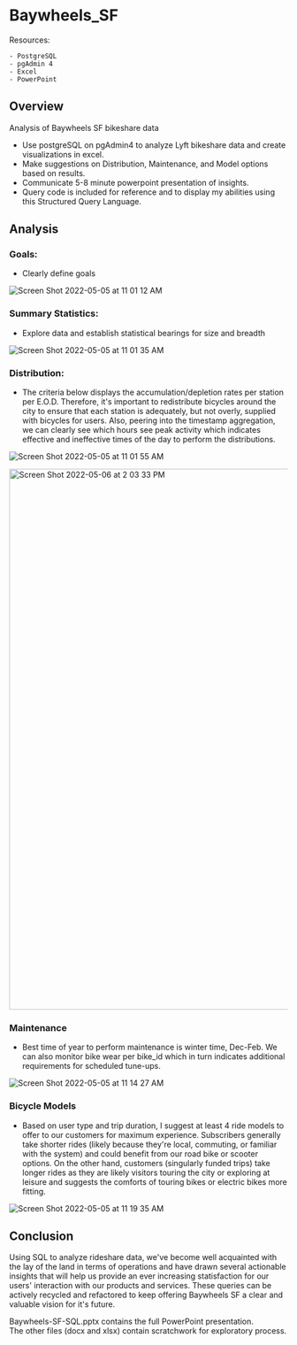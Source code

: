 # Baywheels_SF
Resources:

    - PostgreSQL
    - pgAdmin 4
    - Excel
    - PowerPoint

## Overview

Analysis of Baywheels SF bikeshare data

- Use postgreSQL on pgAdmin4 to analyze Lyft bikeshare data and create visualizations in excel.
- Make suggestions on Distribution, Maintenance, and Model options based on results.
- Communicate 5-8 minute powerpoint presentation of insights.
- Query code is included for reference and to display my abilities using this Structured Query Language.

## Analysis

### Goals:

- Clearly define goals

![Screen Shot 2022-05-05 at 11 01 12 AM](https://user-images.githubusercontent.com/100544761/166965001-88bfbcac-390c-4ece-8ca6-fcfbdbf7b444.png)

### Summary Statistics:

- Explore data and establish statistical bearings for size and breadth

![Screen Shot 2022-05-05 at 11 01 35 AM](https://user-images.githubusercontent.com/100544761/166965109-990c90ab-9851-436f-a686-1c2fa7d2ed52.png)

### Distribution:

- The criteria below displays the accumulation/depletion rates per station per E.O.D.  Therefore, it's important to redistribute bicycles around the city to ensure that each station is adequately, but not overly, supplied with bicycles for users.  Also, peering into the timestamp aggregation, we can clearly see which hours see peak activity which indicates effective and ineffective times of the day to perform the distributions.

![Screen Shot 2022-05-05 at 11 01 55 AM](https://user-images.githubusercontent.com/100544761/166965247-1776fef4-62c4-4934-bbd7-22f14f684f60.png)

<img width="978" alt="Screen Shot 2022-05-06 at 2 03 33 PM" src="https://user-images.githubusercontent.com/100544761/167201693-36f2ba12-9374-4228-915e-fa46a9d3faf3.png">

### Maintenance

- Best time of year to perform maintenance is winter time, Dec-Feb.  We can also monitor bike wear per bike_id which in turn indicates additional requirements for scheduled tune-ups.

![Screen Shot 2022-05-05 at 11 14 27 AM](https://user-images.githubusercontent.com/100544761/166967079-2e543566-5bd9-45f8-a953-40ac7dc2850f.png)

### Bicycle Models

- Based on user type and trip duration, I suggest at least 4 ride models to offer to our customers for maximum experience.  Subscribers generally take shorter rides (likely because they're local, commuting, or familiar with the system) and could benefit from our road bike or scooter options.  On the other hand, customers (singularly funded trips) take longer rides as they are likely visitors touring the city or exploring at leisure and suggests the comforts of touring bikes or electric bikes more fitting.

![Screen Shot 2022-05-05 at 11 19 35 AM](https://user-images.githubusercontent.com/100544761/166967954-f449b632-10c6-41a6-8bcb-3aa64026bc82.png)

## Conclusion

Using SQL to analyze rideshare data, we've become well acquainted with the lay of the land in terms of operations and have drawn several actionable insights that will help us provide an ever increasing statisfaction for our users' interaction with our products and services.  These queries can be actively recycled and refactored to keep offering Baywheels SF a clear and valuable vision for it's future.

Baywheels-SF-SQL.pptx contains the full PowerPoint presentation.  
The other files (docx and xlsx) contain scratchwork for exploratory process.
